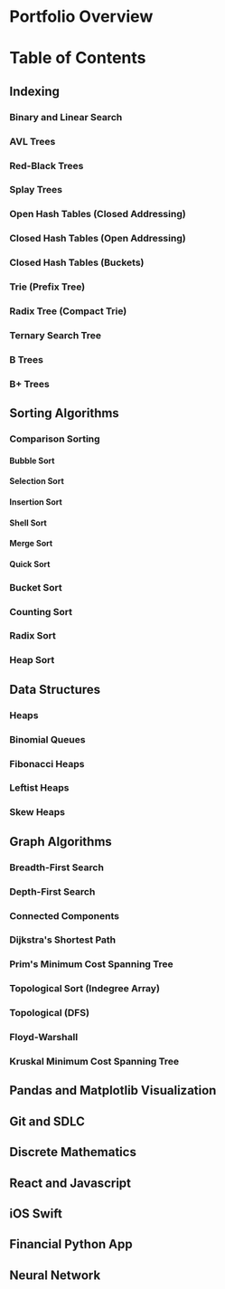 # Portfolio Overview
<h1>Table of Contents</h1>

<h2>Indexing</h2>
  <h3>Binary and Linear Search</h3>
  <h3>AVL Trees</h3>
  <h3>Red-Black Trees</h3>
  <h3>Splay Trees</h3>
  <h3>Open Hash Tables (Closed Addressing)</h3>
  <h3>Closed Hash Tables (Open Addressing)</h3>
  <h3>Closed Hash Tables (Buckets)</h3>
  <h3>Trie (Prefix Tree)</h3>
  <h3>Radix Tree (Compact Trie)</h3>
  <h3>Ternary Search Tree</h3>
  <h3>B Trees</h3>
  <h3>B+ Trees</h3>
<h2>Sorting Algorithms</h2>
  <h3>Comparison Sorting</h3>
    <h4>Bubble Sort</h4>
    <h4>Selection Sort</h4>
    <h4>Insertion Sort</h4>
    <h4>Shell Sort</h4>
    <h4>Merge Sort</h4>
    <h4>Quick Sort</h4>
  <h3>Bucket Sort</h3>
  <h3>Counting Sort</h3>
  <h3>Radix Sort</h3>
  <h3>Heap Sort</h3>
<h2>Data Structures</h2>
  <h3>Heaps</h3>
  <h3>Binomial Queues</h3>
  <h3>Fibonacci Heaps</h3>
  <h3>Leftist Heaps</h3>
  <h3>Skew Heaps</h3>
<h2>Graph Algorithms</h2>
  <h3>Breadth-First Search</h3>
  <h3>Depth-First Search</h3>
  <h3>Connected Components</h3>
  <h3>Dijkstra's Shortest Path</h3>
  <h3>Prim's Minimum Cost Spanning Tree</h3>
  <h3>Topological Sort (Indegree Array)</h3>
  <h3>Topological (DFS)</h3>
  <h3>Floyd-Warshall</h3>
  <h3>Kruskal Minimum Cost Spanning Tree</h3>
<h2>Pandas and Matplotlib Visualization</h2>
<h2>Git and SDLC</h2>
<h2>Discrete Mathematics</h2>
<h2>React and Javascript</h2>
<h2>iOS Swift</h2>
<h2>Financial Python App</h2>
<h2>Neural Network</h2>
